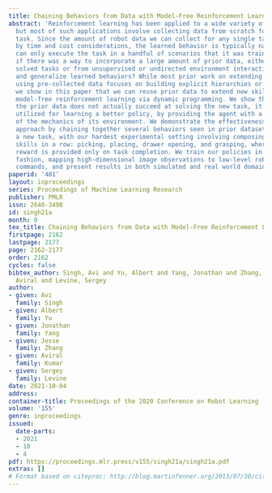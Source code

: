 ```yaml
---
title: Chaining Behaviors from Data with Model-Free Reinforcement Learning
abstract: 'Reinforcement learning has been applied to a wide variety of robotics problems,
  but most of such applications involve collecting data from scratch for each new
  task. Since the amount of robot data we can collect for any single task is limited
  by time and cost considerations, the learned behavior is typically narrow: the policy
  can only execute the task in a handful of scenarios that it was trained on. What
  if there was a way to incorporate a large amount of prior data, either from previously
  solved tasks or from unsupervised or undirected environment interaction, to extend
  and generalize learned behaviors? While most prior work on extending robotic skills
  using pre-collected data focuses on building explicit hierarchies or skill decompositions,
  we show in this paper that we can reuse prior data to extend new skills simply through
  model-free reinforcement learning via dynamic programming. We show that even when
  the prior data does not actually succeed at solving the new task, it can still be
  utilized for learning a better policy, by providing the agent with a broader understanding
  of the mechanics of its environment. We demonstrate the effectiveness of such an
  approach by chaining together several behaviors seen in prior datasets for solving
  a new task, with our hardest experimental setting involving composing four robotic
  skills in a row: picking, placing, drawer opening, and grasping, where a +1/0 sparse
  reward is provided only on task completion. We train our policies in an end-to-end
  fashion, mapping high-dimensional image observations to low-level robot control
  commands, and present results in both simulated and real world domains.'
paperid: '481'
layout: inproceedings
series: Proceedings of Machine Learning Research
publisher: PMLR
issn: 2640-3498
id: singh21a
month: 0
tex_title: Chaining Behaviors from Data with Model-Free Reinforcement Learning
firstpage: 2162
lastpage: 2177
page: 2162-2177
order: 2162
cycles: false
bibtex_author: Singh, Avi and Yu, Albert and Yang, Jonathan and Zhang, Jesse and Kumar,
  Aviral and Levine, Sergey
author:
- given: Avi
  family: Singh
- given: Albert
  family: Yu
- given: Jonathan
  family: Yang
- given: Jesse
  family: Zhang
- given: Aviral
  family: Kumar
- given: Sergey
  family: Levine
date: 2021-10-04
address:
container-title: Proceedings of the 2020 Conference on Robot Learning
volume: '155'
genre: inproceedings
issued:
  date-parts:
  - 2021
  - 10
  - 4
pdf: https://proceedings.mlr.press/v155/singh21a/singh21a.pdf
extras: []
# Format based on citeproc: http://blog.martinfenner.org/2013/07/30/citeproc-yaml-for-bibliographies/
---
```

